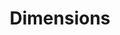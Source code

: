 ---
layout: default
bigquery: https://console.cloud.google.com/bigquery?p=covid-19-dimensions-ai&page=table&d=data&t=publications
contributors: Digital Science, https://www.digital-science.com/
cost: Free for personal, non-commercial use.
description: Dimensions contains more than 100 million publications, ranging from
  articles published in scholarly journals, books and book chapters, to preprints
  and conference proceedings. All publications are contextualized with linked data
  sets, funding, publications, patents, clinical trials, and policy documents. You
  can also view associated categories, funders, institutions, and researcher profiles.
documentation: https://docs.dimensions.ai/bigquery/index.html
last_edit: 04/06/2022, 07:41:23
location: https://www.dimensions.ai/products/free/
maintained_by: Digital Science, https://www.digital-science.com/
schema_fields:
- created_date
- year
- book_title
- abstract
- acronyms
- repository_id
- active_years
- wikipedia_url
- filing_date
- email_address
- reference_ids
- pmid
- acknowledgements
- cpc
- category_for
- publication_year
- research_org_state_names
- funding_details
- interventions
- brief_title
- priority_date
- family_count
- associated_publication_doi
- date_modified
- funding_usd
- category_icrp_ct
- start_year
- application_number
- research_org_countries
- language
- proceedings_title
- original_assignee_countries
- end_year
- pmcid
- funding_jpy
- concepts
- date
- funding_gbp
- journal_lists
- category_hra
- resulting_publication_ids
- funder_org_cities
- date_normal
- aliases
- types
- linkout
- funder_org_state_codes
- filing_status
- supporting_grant_ids
- arxiv_id
- subtitles
- clinical_trial_ids
- legal_status
- relationships
- publisher
- funding_cad
- registry
- funding_eur
- gender
- family_id
- filing_year
- funder_org_acronyms
- family_members_ids
- current_assignee_countries
- source_id
- funder_org
- description
- research_orgs
- type
- researcher_ids
- end_date
- investigators
- category_icrp_cso
- funding_amount
- title
- original_abstract
- kind
- open_access_categories
- conditions
- repository_url
- associated_grant_ids
- research_org_cities
- repository_name
- established
- category_sdg
- granted_year
- pages
- expiration_date
- associated_publication_arxiv_id
- publication_date
- expiration_year
- ipcr
- resulting_publication_doi
- legal_events
- date_online
- funder_countries
- category_rcdc
- citations
- organisation_details
- eisbn
- address
- mesh_terms
- current_assignee_orgs
- category_uoa
- doi
- research_org_country_names
- granted_date
- open_access_categories_v2
- foa_number
- authors
- metrics
- funding_currency
- funder_org_countries
- parent_id
- funding_chf
- embargo_date
- original_assignee_orgs
- issue
- category_hrcs_rac
- original_assignee
- name
- license
- links
- funding_cny
- inventor_names
- journal
- date_imported_gbq
- external_ids
- start_date
- citations_count
- grant_number
- cited_by_ids
- jurisdiction
- date_inserted
- funding_aud
- associated_publication_id
- funder_orgs
- editors
- conference
- citation_string
- acronym
- publication_ids
- funding_nzd
- isbn
- altmetrics
- current_assignee
- book_series_title
- category_hrcs_hc
- mesh_headings
- categories
- priority_year
- associated_publication_pmid
- original_title
- assignee_orgs
- research_org_city_names
- category_bra
- patent_ids
- date_print
- status
- id
- labels
- volume
- research_org_state_codes
- assignee_countries
- phase
shortname: dimensions
tags:
- scholarly literature
- patents
- funding
- clinical trials
- academic profiles
terms_of_use: 'Use of both the Dimensions COVID-19 dataset and full Dimensions dataset
  are subject to the Dimensions Terms of use: https://www.dimensions.ai/policies-terms-legal '
title: Dimensions
uuid: dcff88bd-fe6b-4fdb-8159-809bf9d7bc1c
---